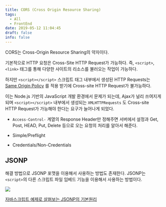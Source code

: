 ```yaml
---
title: CORS (Cross Origin Resource Sharing)
tags:
  - All
  - FrontEnd
date: 2019-05-12 11:04:45
draft: false
info: false
---
```


CORS는 Cross-Origin Resource Sharing의 약자이다.

기본적으로 HTTP 요청은 Cross-Site HTTP Request가 가능하다. 즉, `<script>`, `<link>` 태그를 통해 다양한 사이트의 리소스를 불러오는 작업이 가능하다.

하지만 `<script></script>` 스크립트 태그 내부에서 생성된 HTTP Requests는[Same Origin Policy](https://www.notion.so/224ba591-c215-4d50-9f12-e29ad310ebbc) 를 적용 받기에 Cross-site HTTP Request가 불가능하다. 

이는 Node.js 기반의 JavaScript 개발 환경에서 문제가 되는데, Ajax가 널리 쓰여지게 되며 `<script></script>` 내부에서 생성되는 `XMLHTTPRequests` 도 Cross-site HTTP Request가 가능해야 한다는 요구가 늘어나게 되었다.

- `Access-Control-` 계열의 Response Header만 정해주면 서버에서 설정과 Get, Post, HEAD, Put, Delete 등으로 오는 요청의 처리를 알아서 해준다.

- Simple/Preflight
- Credentials/Non-Credentials

## JSONP

해결 방법으로 JSONP 포맷을 이용해서 사용하는 방법도 존재한다.
JSONP는 `<script>`의 다른 스크립트 파일 임베드 기능을 이용해서 사용하는 방법이다.

![](http://dev.epiloum.net/wp-content/uploads/2015/03/comparison_between_ajax_and_jsonp.png)

[자바스크립트 예제로 살펴보는 JSONP의 기본원리](http://dev.epiloum.net/1311)